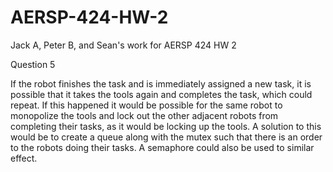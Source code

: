 # AERSP-424-HW-2
Jack A, Peter B, and Sean's work for AERSP 424 HW 2


Question 5

If the robot finishes the task and is immediately assigned a new task, it is possible that it takes the tools again and completes the task, which could repeat. If this happened it would be possible for the same robot to monopolize the tools and lock out the other adjacent robots from completing their tasks, as it would be locking up the tools. A solution to this would be to create a queue along with the mutex such that there is an order to the robots doing their tasks. A semaphore could also be used to similar effect.

